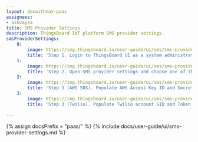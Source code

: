 ```yaml
---
layout: docwithnav-paas
assignees:
- ashvayka
title: SMS Provider Settings
description: ThingsBoard IoT platform SMS provider settings
smsProviderSettings:
    0:
        image: https://img.thingsboard.io/user-guide/ui/sms/sms-provider-settings-step-1.png 
        title: 'Step 1. Login to ThingsBoard UI as a system administrator. Open system settings.'
    1:
        image: https://img.thingsboard.io/user-guide/ui/sms/sms-provider-settings-step-2.png
        title: 'Step 2. Open SMS provider settings and choose one of the available providers: AWS SNS or Twilio.'
    2:
        image: https://img.thingsboard.io/user-guide/ui/sms/sms-provider-settings-step-3-aws.png
        title: 'Step 3 (AWS SNS). Populate AWS Access Key ID and Secret access key if you have chosen AWS SNS. Click "Save" button.'
    3:
        image: https://img.thingsboard.io/user-guide/ui/sms/sms-provider-settings-step-3-twilio.png
        title: 'Step 3 (Twilio). Populate Twilio account SID and Token. Specify phone number that will be used as a "sender". Click "Save" button.'

---
```


{% assign docsPrefix = "paas/" %}
{% include docs/user-guide/ui/sms-provider-settings.md %}